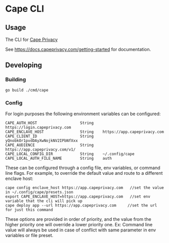 # Cape CLI

## Usage

The CLI for [Cape Privacy](https://capeprivacy.com)

See https://docs.capeprivacy.com/getting-started for documentation.

## Developing

### Building

```
go build ./cmd/cape
```

### Config

For login purposes the following environment variables can be configured:

```
CAPE_AUTH_HOST                   String    https://login.capeprivacy.com
CAPE_ENCLAVE_HOST                String    https://app.capeprivacy.com
CAPE_CLIENT_ID                   String    yQnobkOr1pvdDAyXwNojkNV2IPbNfXxx
CAPE_AUDIENCE                    String    https://app.capeprivacy.com/v1/
CAPE_LOCAL_CONFIG_DIR            String    ~/.config/cape
CAPE_LOCAL_AUTH_FILE_NAME        String    auth
```

These can be configured through a config file, env variables, or command line flags.
For example, to override the default value and route to a different enclave host:
```
cape config enclave_host https://app.capeprivacy.com   //set the value in ~/.config/cape/presets.json
export CAPE_ENCLAVE_HOST=https://app.capeprivacy.com   //set env variable that the cli will pick up
cape deploy app --url https://app.capeprivacy.com     //set the url for just this command
```
These options are provided in order of priority, and the value from the higher priority one will override a lower priority one. Ex: Command line value will always be used in case of conflict with same parameter in env variables or file preset.

